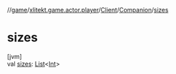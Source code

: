 //[game](../../../../index.md)/[xlitekt.game.actor.player](../../index.md)/[Client](../index.md)/[Companion](index.md)/[sizes](sizes.md)

# sizes

[jvm]\
val [sizes](sizes.md): [List](https://kotlinlang.org/api/latest/jvm/stdlib/kotlin.collections/-list/index.html)&lt;[Int](https://kotlinlang.org/api/latest/jvm/stdlib/kotlin/-int/index.html)&gt;
